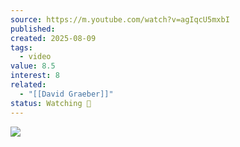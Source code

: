 ```yaml
---
source: https://m.youtube.com/watch?v=agIqcU5mxbI
published:
created: 2025-08-09
tags:
  - video
value: 8.5
interest: 8
related:
  - "[[David Graeber]]"
status: Watching 👀
---
```

![](https://www.youtube.com/watch?v=agIqcU5mxbI)